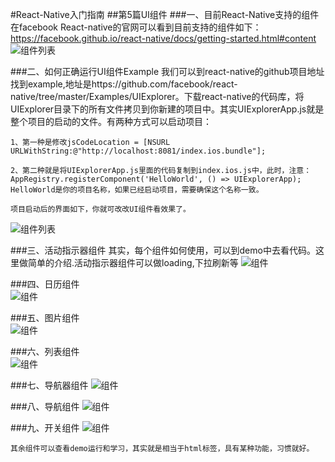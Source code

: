 



#React-Native入门指南
##第5篇UI组件
###一、目前React-Native支持的组件
	在facebook React-native的官网可以看到目前支持的组件如下：
	https://facebook.github.io/react-native/docs/getting-started.html#content
![组件列表](pic/5_1.png)

###二、如何正确运行UI组件Example
	我们可以到react-native的github项目地址找到example,地址是https://github.com/facebook/react-native/tree/master/Examples/UIExplorer。下载react-native的代码库，将UIExplorer目录下的所有文件拷贝到你新建的项目中。其实UIExplorerApp.js就是整个项目的启动的文件。有两种方式可以启动项目：
	
	1、第一种是修改jsCodeLocation = [NSURL URLWithString:@"http://localhost:8081/index.ios.bundle"];
	
	2、第二种就是将UIExplorerApp.js里面的代码复制到index.ios.js中，此时，注意：
	AppRegistry.registerComponent('HelloWorld', () => UIExplorerApp);
	HelloWorld是你的项目名称，如果已经启动项目，需要确保这个名称一致。
	
	项目启动后的界面如下，你就可改改UI组件看效果了。
![组件列表](pic/5_2.png)

###三、活动指示器组件
	其实，每个组件如何使用，可以到demo中去看代码。这里做简单的介绍.活动指示器组件可以做loading,下拉刷新等
![组件](pic/5_3.png)	

###四、日历组件	
![组件](pic/5_4.png)	

###五、图片组件	
![组件](pic/5_5.png)	


###六、列表组件	
![组件](pic/5_6.png)	

###七、导航器组件
![组件](pic/5_7.png)	


###八、导航组件
![组件](pic/5_8.png)	


###九、开关组件
![组件](pic/5_9.png)	

	其余组件可以查看demo运行和学习，其实就是相当于html标签，具有某种功能，习惯就好。


